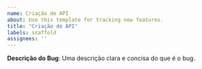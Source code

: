 ```yaml
---
name: Criação de API
about: Use this template for tracking new features.
title: "Criação de API"
labels: scaffold
assignees: ''
---
```


**Descrição do Bug**:
Uma descrição clara e concisa do que é o bug.
